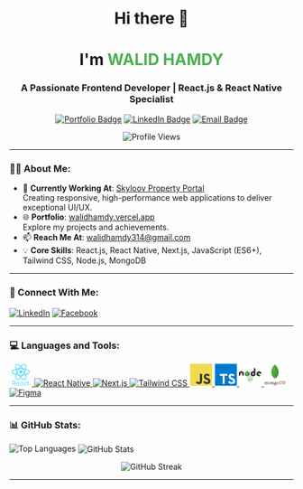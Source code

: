 <h1 align="center">Hi there 👋</h1>
<h1 align="center">I'm <span style="color:#4caf50;">WALID HAMDY</span></h1>
<h3 align="center">A Passionate Frontend Developer | React.js & React Native Specialist</h3>

<p align="center">
  <a href="https://walidhamdy.vercel.app/" target="_blank"><img src="https://img.shields.io/badge/Portfolio-Visit%20Now-blue?style=for-the-badge" alt="Portfolio Badge"/></a>
  <a href="https://www.linkedin.com/in/walid-hamdy44" target="_blank"><img src="https://img.shields.io/badge/LinkedIn-Connect-blue?style=for-the-badge&logo=linkedin" alt="LinkedIn Badge" /></a>
  <a href="mailto:walidhamdy314@gmail.com" target="_blank"><img src="https://img.shields.io/badge/Email-Contact%20Me-red?style=for-the-badge&logo=gmail" alt="Email Badge" /></a>
</p>

<p align="center"><img src="https://komarev.com/ghpvc/?username=walidhamdy44&label=Profile%20Views&color=0e75b6&style=flat" alt="Profile Views" /></p>

---

### 👨‍💻 About Me:
- 🔭 **Currently Working At**: [Skyloov Property Portal](https://www.skyloov.com)  
  Creating responsive, high-performance web applications to deliver exceptional UI/UX.  
- 🌐 **Portfolio**: [walidhamdy.vercel.app](https://walidhamdy.vercel.app/)  
  Explore my projects and achievements.  
- 📫 **Reach Me At**: walidhamdy314@gmail.com  
- 💡 **Core Skills**: React.js, React Native, Next.js, JavaScript (ES6+), Tailwind CSS, Node.js, MongoDB  

---

### 🌟 Connect With Me:
<p align="left">
  <a href="https://www.linkedin.com/in/walid-hamdy44" target="blank"><img align="center" src="https://raw.githubusercontent.com/rahuldkjain/github-profile-readme-generator/master/src/images/icons/Social/linked-in-alt.svg" alt="LinkedIn" height="30" width="40" /></a>
  <a href="https://www.facebook.com/walid.elgen.75/" target="blank"><img align="center" src="https://raw.githubusercontent.com/rahuldkjain/github-profile-readme-generator/master/src/images/icons/Social/facebook.svg" alt="Facebook" height="30" width="40" /></a>
</p>

---

### 💻 Languages and Tools:
<p align="left">
  <a href="https://reactjs.org/" target="_blank" rel="noreferrer"> <img src="https://raw.githubusercontent.com/devicons/devicon/master/icons/react/react-original-wordmark.svg" alt="React" width="40" height="40"/> </a>
  <a href="https://reactnative.dev/" target="_blank" rel="noreferrer"> <img src="https://reactnative.dev/img/header_logo.svg" alt="React Native" width="40" height="40"/> </a>
  <a href="https://nextjs.org/" target="_blank" rel="noreferrer"> <img src="https://cdn.worldvectorlogo.com/logos/nextjs-2.svg" alt="Next.js" width="40" height="40"/> </a>
  <a href="https://tailwindcss.com/" target="_blank" rel="noreferrer"> <img src="https://www.vectorlogo.zone/logos/tailwindcss/tailwindcss-icon.svg" alt="Tailwind CSS" width="40" height="40"/> </a>
  <a href="https://developer.mozilla.org/en-US/docs/Web/JavaScript" target="_blank" rel="noreferrer"> <img src="https://raw.githubusercontent.com/devicons/devicon/master/icons/javascript/javascript-original.svg" alt="JavaScript" width="40" height="40"/> </a>
  <a href="https://www.typescriptlang.org/" target="_blank" rel="noreferrer"> <img src="https://raw.githubusercontent.com/devicons/devicon/master/icons/typescript/typescript-original.svg" alt="TypeScript" width="40" height="40"/> </a>
  <a href="https://nodejs.org" target="_blank" rel="noreferrer"> <img src="https://raw.githubusercontent.com/devicons/devicon/master/icons/nodejs/nodejs-original-wordmark.svg" alt="Node.js" width="40" height="40"/> </a>
  <a href="https://www.mongodb.com/" target="_blank" rel="noreferrer"> <img src="https://raw.githubusercontent.com/devicons/devicon/master/icons/mongodb/mongodb-original-wordmark.svg" alt="MongoDB" width="40" height="40"/> </a>
  <a href="https://www.figma.com/" target="_blank" rel="noreferrer"> <img src="https://www.vectorlogo.zone/logos/figma/figma-icon.svg" alt="Figma" width="40" height="40"/> </a>
</p>

---

### 📊 GitHub Stats:
<p>
  <img align="left" src="https://github-readme-stats.vercel.app/api/top-langs?username=walidhamdy44&show_icons=true&locale=en&layout=compact" alt="Top Languages" />
</p>

<p>&nbsp;<img align="center" src="https://github-readme-stats.vercel.app/api?username=walidhamdy44&show_icons=true&locale=en" alt="GitHub Stats" /></p>

<p align="center">
  <img src="https://github-readme-streak-stats.herokuapp.com/?user=walidhamdy44&theme=radical" alt="GitHub Streak" />
</p>

---
